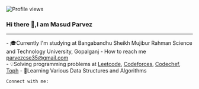 ![Profile views](https://gpvc.arturio.dev/MasudParvez35)  

### Hi there 👋,I am Masud Parvez
<hr>
- 🎓Currently I'm studying at Bangabandhu Sheikh Mujibur Rahman Science and Technology University, Gopalganj
-  How to reach me <a href = "parvezcse35@gmail.com">parvezcse35@gmail.com</a> <br>
- 💡Solving programming problems at <a href = "https://leetcode.com/Masud_Parvez/">Leetcode<a/>, 
  <a href = "https://codeforces.com/profile/Masud-Parvez">Codeforces<a/>, 
   <a href ="https://www.codechef.com/users/parvezcse">Codechef</a>,
   <a href = "https://toph.co/u/masud_parvezpp">Toph</a>
- 📖Learning Various Data Structures and Algorithms

    
    Connect with me: 

